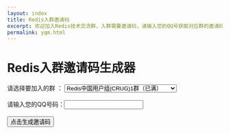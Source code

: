 ```yaml
---
layout: index
title: Redis入群邀请码
excerpt: 欢迎加入Redis技术交流群，入群需要邀请码，请输入您的QQ号获取对应群的邀请码。
permalink: yqm.html
---
```


<h1>Redis入群邀请码生成器</h1>

<div class='home-intro home-section'>
	请选择要加入的群 ：
	<select id="qunList">
		<option value="521503946">Redis中国用户组(CRUG)1群（已满）</option>
		<option value="374538650">Redis中国用户组(CRUG)2群（已满）</option>
		<option value="46859267" >Redis中国用户组(CRUG)3群（已满）</option>
		<option value="112121693">Redis中国用户组(CRUG)4群 112121693</option>
		<option value="187095642">Redis中国用户组(CRUG)5群（已满）</option>
		<option value="492022240">Redis中国用户组(CRUG)6群（已满）</option>
		<option value="163264749">Redis java群1 （已满）</option>
		<option value="209751645">Redis java群2 （已满）</option>
		<option value="197643943">Redis java群3 197643943</option>
		<option value="69287882" >Redis 脚本群1 （已满）</option>
		<option value="197102873">Redis 脚本群2 197102873</option>
		<option value="163269313">Redis c,c++,c#群1（已满）</option>
		<option value="196677856">Redis c,c++,c#群2 196677856</option>
		<option value="163265386">Redis PHP群1 （已满）</option>
		<option value="196677618">Redis PHP群2 196677618</option>
	</select>
	<br/>
	<br/>
	请输入您的QQ号码：<input type="text" id="qqcode" />
	<br/>
	<br/>
	<input type="button" value="点击生成邀请码" onclick="generateCode()"/>
	<br/>
	<br/>
	<h2 id="yqmcode" style="color:#ff0000;">&nbsp;</h2>
</div>

<script src='/js/md5.js'></script>

<script>
	function generateCode(){
		var qunId = $("#qunList").val();
		var qqCode = $("#qqcode").val();
		if(qqCode==""){
			alert("QQ号码不能为空哦");
			return;
		}
		var r=/^[0-9]+.?[0-9]*$/;
        if(!r.test(qqCode)){ //isNaN也行的,正则可以随意扩展
            alert('请输入全数字的QQ号码');
			return;
        }
		
		var hash = hex_md5(qunId+"-"+qqCode);
		var yqm = "redis-"+ hash.substring(0,4) + "-" + hash.substring(28,32);
		$("#yqmcode").html("您的邀请码是："+yqm);
	}
</script>